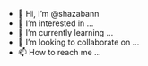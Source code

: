 - 👋 Hi, I’m @shazabann
- 👀 I’m interested in ...
- 🌱 I’m currently learning ...
- 💞️ I’m looking to collaborate on ...
- 📫 How to reach me ...

<!---
shazabann/shazabann is a ✨ special ✨ repository because its `README.md` (this file) appears on your GitHub profile.
You can click the Preview link to take a look at your changes.
--->
